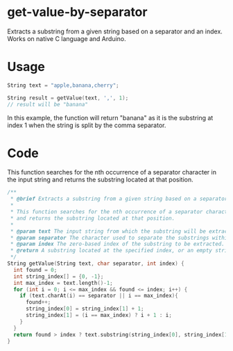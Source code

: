 # get-value-by-separator

Extracts a substring from a given string based on a separator and an index.
Works on native C language and Arduino.

# Usage
```cpp
String text = "apple,banana,cherry";

String result = getValue(text, ',', 1);
// result will be "banana"
```

In this example, the function will return "banana" as it is the substring at index 1 when the string is split by the comma separator.

# Code
This function searches for the nth occurrence of a separator character in the input string and returns the substring located at that position.
```cpp
/**
 * @brief Extracts a substring from a given string based on a separator and an index.
 *
 * This function searches for the nth occurrence of a separator character in the input string
 * and returns the substring located at that position.
 *
 * @param text The input string from which the substring will be extracted.
 * @param separator The character used to separate the substrings within the input string.
 * @param index The zero-based index of the substring to be extracted.
 * @return A substring located at the specified index, or an empty string if the index is out of bounds.
 */
String getValue(String text, char separator, int index) {
  int found = 0;
  int string_index[] = {0, -1};
  int max_index = text.length()-1;
  for (int i = 0; i <= max_index && found <= index; i++) {
    if (text.charAt(i) == separator || i == max_index){
      found++;
      string_index[0] = string_index[1] + 1;
      string_index[1] = (i == max_index) ? i + 1 : i;
    }
  }
  return found > index ? text.substring(string_index[0], string_index[1]) : "";
}
```



